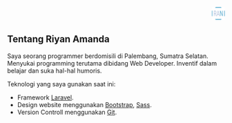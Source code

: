 <p align="right">
    <img src="https://github.com/RiyanAmanda/riyanamanda.github.io/blob/master/docs/assets/logo/logo.png?raw=true" alt="Riyan Amanda Portofolio" width="30px" height="30px">
</p>

## Tentang Riyan Amanda

Saya seorang programmer berdomisili di Palembang, Sumatra Selatan. Menyukai programming terutama dibidang Web Developer. Inventif dalam belajar dan suka hal-hal humoris.

Teknologi yang saya gunakan saat ini:  

- Framework [Laravel](https://laravel.com/).
- Design website menggunakan [Bootstrap](https://getbootstrap.com/docs/4.5/getting-started/introduction/), [Sass](https://sass-lang.com/).
- Version Controll menggunakan [Git](https://git-scm.com/).